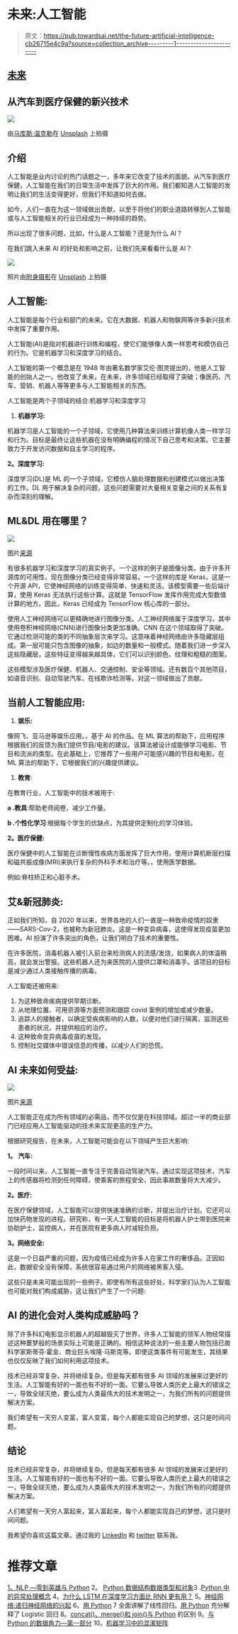 # 未来:人工智能

> 原文：<https://pub.towardsai.net/the-future-artificial-intelligence-cb26715e4c9a?source=collection_archive---------1----------------------->

## [未来](https://towardsai.net/p/category/future)

## 从汽车到医疗保健的新兴技术

![](img/864037acdab84340a2a42ac6bea92e7a.png)

由[马库斯·温克勒](https://unsplash.com/@markuswinkler?utm_source=medium&utm_medium=referral)在 [Unsplash](https://unsplash.com?utm_source=medium&utm_medium=referral) 上拍摄

## 介绍

人工智能是业内讨论的热门话题之一，多年来它改变了技术的面貌。从汽车到医疗保健，人工智能在我们的日常生活中发挥了巨大的作用。我们都知道人工智能的发明让我们的生活变得更好，但我们不知道如何去做。

如今，人们一直在为这一领域做出贡献，以至于将他们的职业道路转移到人工智能或与人工智能相关的行业已经成为一种持续的趋势。

所以出现了很多问题，比如，什么是人工智能？还是为什么 AI？

在我们跳入未来 AI 的好处和影响之前，让我们先来看看什么是 AI？

![](img/2a64235462b33a7eea5ec6bd79b59a80.png)

照片由[附身摄影](https://unsplash.com/@possessedphotography?utm_source=medium&utm_medium=referral)在 [Unsplash](https://unsplash.com?utm_source=medium&utm_medium=referral) 上拍摄

## **人工智能:**

人工智能是每个行业和部门的未来。它在大数据、机器人和物联网等许多新兴技术中发挥了重要作用。

人工智能(AI)是指对机器进行训练和编程，使它们能够像人类一样思考和模仿自己的行为。它是机器学习和深度学习的结合。

人工智能的第一个概念是在 1948 年由著名数学家艾伦·图灵提出的，他是人工智能的创始人之一。他改变了未来，在未来，许多领域已经取得了突破；像医药、汽车、营销、机器人等等更多与人工智能相关的东西。

人工智能是两个子领域的结合:机器学习和深度学习

1.  **机器学习:**

机器学习是人工智能的一个子领域，它使用几种算法来训练计算机像人类一样学习和行为。目标是最终让这些机器在没有明确编程的情况下自己思考和决策。它主要致力于开发访问数据和自主学习的程序。

**2。深度学习:**

深度学习(DL)是 ML 的一个子领域，它模仿人脑处理数据和创建模式以做出决策的工作。DL 用于解决复杂的问题，这些问题需要对大量相关变量之间的关系有复杂而深刻的理解。

## **ML&DL 用在哪里？**

![](img/a48802e05aec7e8f35bab8f325574697.png)

图片[来源](https://www.digitaldealer.com/dealer-ops-leadership/ai-hi-intelligence/)

有很多机器学习和深度学习的真实例子。一个这样的例子是图像分类。由于许多开源库的可用性，现在图像分类已经变得非常容易。一个这样的库是 Keras，这是一个开源 API，它使神经网络的训练变得简单、快速和灵活。该模型需要一些后端计算，使用 Keras 无法执行这些计算。这就是 TensorFlow 发挥作用完成大型数值计算的地方。因此，Keras 已经成为 TensorFlow 核心库的一部分。

使用人工神经网络可以更精确地进行图像分类。人工神经网络属于深度学习，其中使用卷积神经网络(CNN)进行图像分类更加准确。CNN 在这个领域取得了突破。它通过检测可能的类的不同抽象层次来学习。这意味着神经网络由许多隐藏层组成。第一层可能只包含图像的抽象，如边的数量和一般模式。随着我们进一步深入这些隐藏层，这些特征变得越来越具体，它们可以识别颜色、纹理和粗糙的图案。

这些模型涉及医疗保健、机器人、交通控制、安全等领域。还有数百个其他项目，如语音识别、自动驾驶汽车、在线欺诈检测等。对这一领域做出了贡献。

## **当前人工智能应用:**

1.  **娱乐:**

像网飞、亚马逊等娱乐应用。，基于 AI 的作品。在 ML 算法的帮助下，应用程序根据我们的反馈为我们提供节目/电影的建议。该算法被设计成能够学习电影、节目和流派的类型。在此基础上，它推荐了一些用户可能感兴趣的节目和电影。在 ML 算法的帮助下，它根据我们的兴趣提供建议。

1.  **教育**:

在教育行业，人工智能中的技术被用于:

**a .教具**:帮助老师阅卷，减少工作量。

**b .个性化学习**:根据每个学生的优缺点，为其提供定制化的学习体验。

**2。医疗保健:**

医疗保健中的人工智能在诊断慢性疾病方面发挥了巨大作用，使用计算机断层扫描和磁共振成像(MRI)来执行复杂的外科手术和治疗等。，使用医学数据。

例如:脊柱矫正和心脏手术。

## 艾&新冠肺炎:

正如我们所知，自 2020 年以来，世界各地的人们一直是一种致命疫情的奴隶——SARS-Cov-2，也被称为新冠肺炎。这是一种变异病毒，这使得发现疫苗更加困难。AI 扮演了许多突出的角色，让我们明白了技术的重要性。

在许多医院，消毒机器人被引入前台来检测病人的流感/发烧，如果病人的体温稍高，就会发出警报。这些机器人还为来医院的人提供口罩和消毒手。该项目的目标是减少通过人类接触传播的病毒。

人工智能还被用来:

1.  为这种致命疾病提供早期诊断。
2.  从地理位置、可用资源等方面预测和跟踪 covid 案例的增加或减少数量。
3.  追踪人的接触者，以确定受疾病影响的人数，以便对他们进行隔离，监测这些患者的状况，并提供相应的治疗。
4.  这种致命变异病毒疫苗的发现。
5.  控制社交媒体中错误信息的传播，以减少人们的恐慌。

## **AI 未来如何受益:**

![](img/2c316ef300b1ef3660e6543f5447a5f7.png)

图片[来源](https://data-flair.training/blogs/future-of-ai/)

人工智能正在成为所有领域的必需品，而不仅仅是在科技领域。超过一半的商业部门已经应用人工智能驱动的技术来实现更高的生产力。

根据研究报告，在未来，人工智能可能会在以下领域产生巨大影响:

**1。** **汽车:**

一段时间以来，人工智能一直专注于完善自动驾驶汽车。通过实现这项技术，汽车上的传感器将检测到任何障碍，使乘客的旅程安全，因此事故数量将大大减少。

**2。医疗:**

在医疗保健领域，人工智能可以提供快速准确的诊断，并提出治疗计划。它还可以加快药物发现的进程。研究称，有一天人工智能的目标是将机器人护士带到医院来协助护士，监控病人，并在医院有更多病人时减轻负担。

**3。网络安全:**

这是一个日益严重的问题，因为疫情已经成为许多人在家工作的奢侈品。正因如此，数据安全没有保障，系统很容易通过用户的网络被黑客入侵。

这些只是未来可能出现的一些例子。即使有所有这些好处，科学家们认为人工智能也可能对我们构成威胁，这让我们产生了一个问题:

## **AI 的进化会对人类构成威胁吗？**

除了许多科幻电影显示机器人的超越毁灭了世界，许多人工智能的领军人物经常描述这种噩梦般的场景实际上可能是正确的。相信这种说法的一些主要人物包括已故科学家斯蒂芬·霍金、商业巨头埃隆·马斯克等。即使这类事件有可能发生，其结果也仅仅反映了我们如何利用这项技术。

技术已经非常复杂，并将继续复杂。但是每天都有很多 AI 领域的发展来过更好的生活。人工智能有好的一面也有不好的一面。它要么导致人类历史上最大的错误之一，导致全球灭绝，要么成为人类最伟大的技术发明之一，为我们所有的问题提供解决方案。

我们希望有一天穷人变富，富人变富，每个人都能实现自己的梦想，这只是时间问题。

## **结论**

技术已经非常复杂，并将继续复杂。但是每天都有很多 AI 领域的发展来过更好的生活。人工智能有好的一面也有不好的一面。它要么导致人类历史上最大的错误之一，导致全球灭绝，要么成为人类最伟大的技术发明之一，为我们所有的问题提供解决方案。

人们希望有一天穷人富起来，富人富起来，每个人都能实现自己的梦想，这只是时间问题。

我希望你喜欢这篇文章。通过我的 [LinkedIn](https://www.linkedin.com/in/data-scientist-95040a1ab/) 和 [twitter](https://twitter.com/amitprius) 联系我。

# 推荐文章

[1。NLP —零到英雄与 Python](https://medium.com/towards-artificial-intelligence/nlp-zero-to-hero-with-python-2df6fcebff6e?sk=2231d868766e96b13d1e9d7db6064df1)
2。 [Python 数据结构数据类型和对象](https://medium.com/towards-artificial-intelligence/python-data-structures-data-types-and-objects-244d0a86c3cf?sk=42f4b462499f3fc3a160b21e2c94dba6)3 .[Python 中的异常处理概念](/exception-handling-concepts-in-python-4d5116decac3?source=friends_link&sk=a0ed49d9fdeaa67925eac34ecb55ea30)
4。[为什么 LSTM 在深度学习方面比 RNN 更有用？](/deep-learning-88e218b74a14?source=friends_link&sk=540bf9088d31859d50dbddab7524ba35)
5。[神经网络:递归神经网络的兴起](/neural-networks-the-rise-of-recurrent-neural-networks-df740252da88?source=friends_link&sk=6844935e3de14e478ce00f0b22e419eb)
6。[用 Python](https://medium.com/towards-artificial-intelligence/fully-explained-linear-regression-with-python-fe2b313f32f3?source=friends_link&sk=53c91a2a51347ec2d93f8222c0e06402)
7 全面讲解了线性回归。[用 Python](https://medium.com/towards-artificial-intelligence/fully-explained-logistic-regression-with-python-f4a16413ddcd?source=friends_link&sk=528181f15a44e48ea38fdd9579241a78)
充分解释了 Logistic 回归 8。[concat()、merge()和 join()与 Python](/differences-between-concat-merge-and-join-with-python-1a6541abc08d?source=friends_link&sk=3b37b694fb90db16275059ea752fc16a)
的区别 9。[与 Python 的数据角力—第一部分](/data-wrangling-with-python-part-1-969e3cc81d69?source=friends_link&sk=9c3649cf20f31a5c9ead51c50c89ba0b)
10。[机器学习中的混淆矩阵](https://medium.com/analytics-vidhya/confusion-matrix-in-machine-learning-91b6e2b3f9af?source=friends_link&sk=11c6531da0bab7b504d518d02746d4cc)